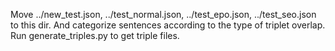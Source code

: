 Move ../new_test.json, ../test_normal.json, ../test_epo.json, ../test_seo.json to this dir.
And categorize sentences according to the type of triplet overlap.
Run generate_triples.py to get triple files.
